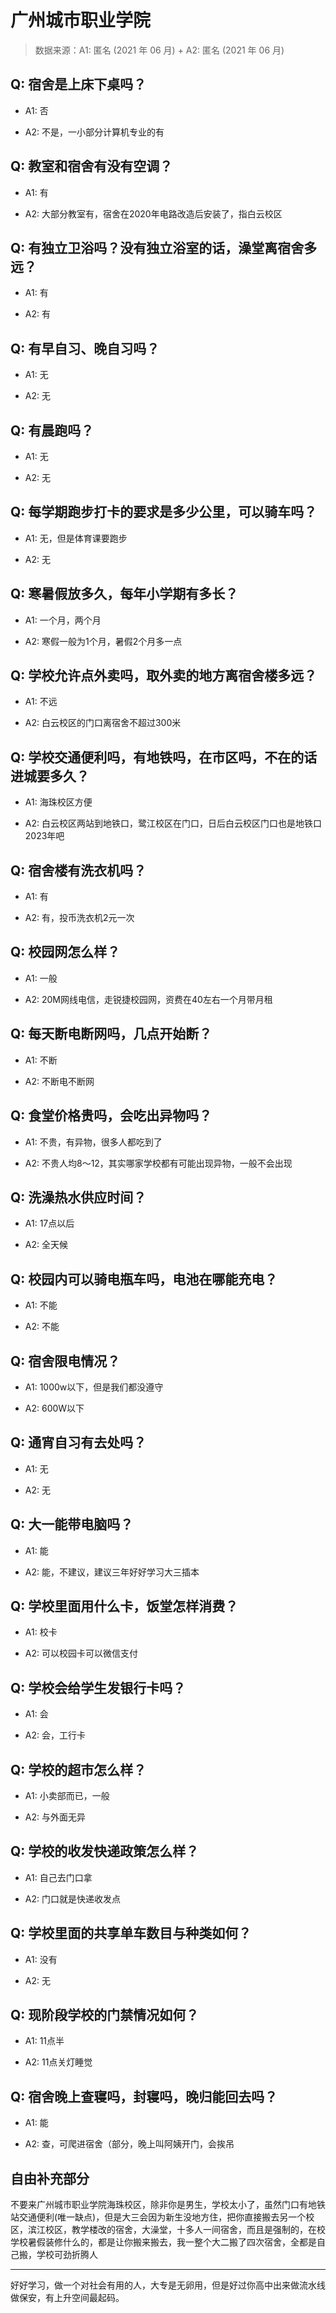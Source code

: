 # 广州城市职业学院

> 数据来源：A1: 匿名 (2021 年 06 月) + A2: 匿名 (2021 年 06 月)

## Q: 宿舍是上床下桌吗？

- A1: 否

- A2: 不是，一小部分计算机专业的有

## Q: 教室和宿舍有没有空调？

- A1: 有

- A2: 大部分教室有，宿舍在2020年电路改造后安装了，指白云校区

## Q: 有独立卫浴吗？没有独立浴室的话，澡堂离宿舍多远？

- A1: 有

- A2: 有

## Q: 有早自习、晚自习吗？

- A1: 无

- A2: 无

## Q: 有晨跑吗？

- A1: 无

- A2: 无

## Q: 每学期跑步打卡的要求是多少公里，可以骑车吗？

- A1: 无，但是体育课要跑步

- A2: 无

## Q: 寒暑假放多久，每年小学期有多长？

- A1: 一个月，两个月

- A2: 寒假一般为1个月，暑假2个月多一点

## Q: 学校允许点外卖吗，取外卖的地方离宿舍楼多远？

- A1: 不远

- A2: 白云校区的门口离宿舍不超过300米

## Q: 学校交通便利吗，有地铁吗，在市区吗，不在的话进城要多久？

- A1: 海珠校区方便

- A2: 白云校区两站到地铁口，鹭江校区在门口，日后白云校区门口也是地铁口2023年吧

## Q: 宿舍楼有洗衣机吗？

- A1: 有

- A2: 有，投币洗衣机2元一次

## Q: 校园网怎么样？

- A1: 一般

- A2: 20M网线电信，走锐捷校园网，资费在40左右一个月带月租

## Q: 每天断电断网吗，几点开始断？

- A1: 不断

- A2: 不断电不断网

## Q: 食堂价格贵吗，会吃出异物吗？

- A1: 不贵，有异物，很多人都吃到了

- A2: 不贵人均8～12，其实哪家学校都有可能出现异物，一般不会出现

## Q: 洗澡热水供应时间？

- A1: 17点以后

- A2: 全天候

## Q: 校园内可以骑电瓶车吗，电池在哪能充电？

- A1: 不能

- A2: 不能

## Q: 宿舍限电情况？

- A1: 1000w以下，但是我们都没遵守

- A2: 600W以下

## Q: 通宵自习有去处吗？

- A1: 无

- A2: 无

## Q: 大一能带电脑吗？

- A1: 能

- A2: 能，不建议，建议三年好好学习大三插本

## Q: 学校里面用什么卡，饭堂怎样消费？

- A1: 校卡

- A2: 可以校园卡可以微信支付

## Q: 学校会给学生发银行卡吗？

- A1: 会

- A2: 会，工行卡

## Q: 学校的超市怎么样？

- A1: 小卖部而已，一般

- A2: 与外面无异

## Q: 学校的收发快递政策怎么样？

- A1: 自己去门口拿

- A2: 门口就是快递收发点

## Q: 学校里面的共享单车数目与种类如何？

- A1: 没有

- A2: 无

## Q: 现阶段学校的门禁情况如何？

- A1: 11点半

- A2: 11点关灯睡觉

## Q: 宿舍晚上查寝吗，封寝吗，晚归能回去吗？

- A1: 能

- A2: 查，可爬进宿舍（部分，晚上叫阿姨开门，会挨吊

## 自由补充部分

不要来广州城市职业学院海珠校区，除非你是男生，学校太小了，虽然门口有地铁站交通便利(唯一缺点)，但是大三会因为新生没地方住，把你直接搬去另一个校区，滨江校区，教学楼改的宿舍，大澡堂，十多人一间宿舍，而且是强制的，在校学校暑假装修什么的，都是让你搬来搬去，我一整个大二搬了四次宿舍，全都是自己搬，学校可劲折腾人

***

好好学习，做一个对社会有用的人，大专是无卵用，但是好过你高中出来做流水线做保安，有上升空间最起码。